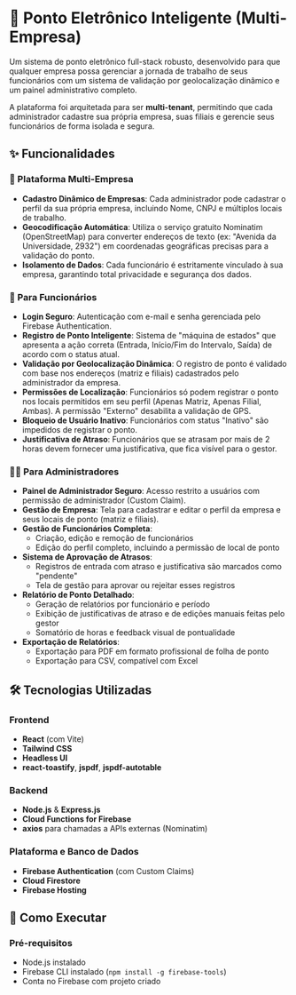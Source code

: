 # 🚀 Ponto Eletrônico Inteligente (Multi-Empresa)

Um sistema de ponto eletrônico full-stack robusto, desenvolvido para que qualquer empresa possa gerenciar a jornada de trabalho de seus funcionários com um sistema de validação por geolocalização dinâmico e um painel administrativo completo.

A plataforma foi arquitetada para ser **multi-tenant**, permitindo que cada administrador cadastre sua própria empresa, suas filiais e gerencie seus funcionários de forma isolada e segura.

## ✨ Funcionalidades

### 🏢 Plataforma Multi-Empresa

- **Cadastro Dinâmico de Empresas**: Cada administrador pode cadastrar o perfil da sua própria empresa, incluindo Nome, CNPJ e múltiplos locais de trabalho.
- **Geocodificação Automática**: Utiliza o serviço gratuito Nominatim (OpenStreetMap) para converter endereços de texto (ex: "Avenida da Universidade, 2932") em coordenadas geográficas precisas para a validação do ponto.
- **Isolamento de Dados**: Cada funcionário é estritamente vinculado à sua empresa, garantindo total privacidade e segurança dos dados.

### 👤 Para Funcionários

- **Login Seguro**: Autenticação com e-mail e senha gerenciada pelo Firebase Authentication.
- **Registro de Ponto Inteligente**: Sistema de "máquina de estados" que apresenta a ação correta (Entrada, Início/Fim do Intervalo, Saída) de acordo com o status atual.
- **Validação por Geolocalização Dinâmica**: O registro de ponto é validado com base nos endereços (matriz e filiais) cadastrados pelo administrador da empresa.
- **Permissões de Localização**: Funcionários só podem registrar o ponto nos locais permitidos em seu perfil (Apenas Matriz, Apenas Filial, Ambas). A permissão "Externo" desabilita a validação de GPS.
- **Bloqueio de Usuário Inativo**: Funcionários com status "Inativo" são impedidos de registrar o ponto.
- **Justificativa de Atraso**: Funcionários que se atrasam por mais de 2 horas devem fornecer uma justificativa, que fica visível para o gestor.

### 👨‍💼 Para Administradores

- **Painel de Administrador Seguro**: Acesso restrito a usuários com permissão de administrador (Custom Claim).
- **Gestão de Empresa**: Tela para cadastrar e editar o perfil da empresa e seus locais de ponto (matriz e filiais).
- **Gestão de Funcionários Completa**:
  - Criação, edição e remoção de funcionários
  - Edição do perfil completo, incluindo a permissão de local de ponto
- **Sistema de Aprovação de Atrasos**:
  - Registros de entrada com atraso e justificativa são marcados como "pendente"
  - Tela de gestão para aprovar ou rejeitar esses registros
- **Relatório de Ponto Detalhado**:
  - Geração de relatórios por funcionário e período
  - Exibição de justificativas de atraso e de edições manuais feitas pelo gestor
  - Somatório de horas e feedback visual de pontualidade
- **Exportação de Relatórios**:
  - Exportação para PDF em formato profissional de folha de ponto
  - Exportação para CSV, compatível com Excel

## 🛠️ Tecnologias Utilizadas

### Frontend
- **React** (com Vite)
- **Tailwind CSS**
- **Headless UI**
- **react-toastify**, **jspdf**, **jspdf-autotable**

### Backend
- **Node.js** & **Express.js**
- **Cloud Functions for Firebase**
- **axios** para chamadas a APIs externas (Nominatim)

### Plataforma e Banco de Dados
- **Firebase Authentication** (com Custom Claims)
- **Cloud Firestore**
- **Firebase Hosting**


## 🚀 Como Executar

### Pré-requisitos
- Node.js instalado
- Firebase CLI instalado (`npm install -g firebase-tools`)
- Conta no Firebase com projeto criado